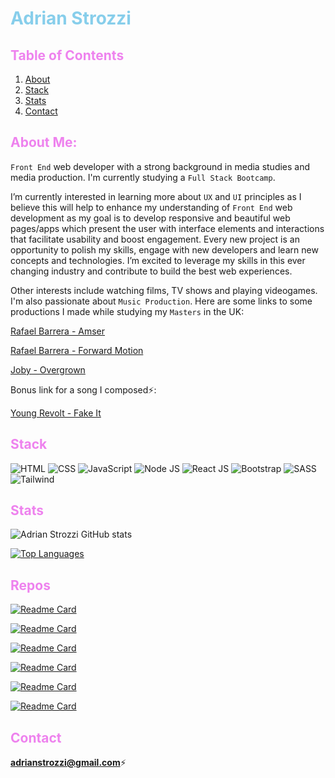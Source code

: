 # <span style="color:skyblue">Adrian Strozzi</span>

## <span style="color:violet">Table of Contents</span>
  
1. [About](#About)
2. [Stack](#Stack)
3. [Stats](#Stats)
4. [Contact](#Contact)

## <span style="color:violet">About Me:</span>

`Front End` web developer with a strong background in media studies and media production. I'm currently studying a `Full Stack Bootcamp`.

I’m currently interested in learning more about `UX` and `UI` principles as I believe this will help to enhance my understanding of `Front End` web development as my goal is to develop responsive and beautiful web pages/apps which present the user with interface elements and interactions that facilitate usability and boost engagement. Every new project is an opportunity to polish my skills, engage with new developers and learn new concepts and technologies. I’m excited to leverage my skills in this ever changing industry and contribute to build the best web experiences.

Other interests include watching films, TV shows and playing videogames. I'm also passionate about `Music Production`. Here are some links to some productions I made while studying my `Masters` in the UK:

[Rafael Barrera - Amser](https://rafaelbarreramusic.bandcamp.com/album/amser)

[Rafael Barrera - Forward Motion](https://rafaelbarreramusic.bandcamp.com/track/forward-motion)

[Joby - Overgrown](https://jobyband.bandcamp.com/track/overgrown)

Bonus link for a song I composed:zap::

[Young Revolt - Fake It](https://www.youtube.com/watch?v=W1BDCbvqQw0&ab_channel=YoungRevolt)


## <span style="color:violet">Stack</span>

![HTML](https://img.shields.io/badge/-HTML-e34f26?logo=html5&logoColor=fff)
![CSS](https://img.shields.io/badge/-CSS-1572B6?logo=css3&logoColor=fff)
![JavaScript](https://img.shields.io/badge/-JavaScript-F7DF1E?logo=javascript&logoColor=fff)
![Node JS](https://img.shields.io/badge/-NodeJS-339933?logo=node.js&logoColor=fff)
![React JS](https://img.shields.io/badge/-ReactJS-61DAFB?logo=react&logoColor=fff)
![Bootstrap](https://img.shields.io/badge/-Bootstrap-7952B3?logo=react&logoColor=fff)
![SASS](https://img.shields.io/badge/-SASS-CC6699?logo=sass&logoColor=fff)
![Tailwind](https://img.shields.io/badge/-TAILWIND-06B6D4?logo=tailwindcss&logoColor=fff)

## <span style="color:violet">Stats</span>

![Adrian Strozzi GitHub stats](https://github-readme-stats.vercel.app/api?username=adrianstrozzi&show_icons=true&theme=radical)

[![Top Languages](https://github-readme-stats.vercel.app/api/top-langs/?username=adrianstrozzi&layout=compact)](https://github.com/anuraghazra/github-readme-stats)

## <span style="color:violet">Repos</span>

[![Readme Card](https://github-readme-stats.vercel.app/api/pin/?username=adrianstrozzi&repo=Tec09GoodReadmeGenerator)](https://github.com/adrianstrozzi/Tec09GoodReadmeGenerator)

[![Readme Card](https://github-readme-stats.vercel.app/api/pin/?username=KuiiMaldonado&repo=co2-calculator)](https://github.com/KuiiMaldonado/co2-calculator)

[![Readme Card](https://github-readme-stats.vercel.app/api/pin/?username=adrianstrozzi&repo=Tec06WeatherDashboard)](https://github.com/adrianstrozzi/Tec06WeatherDashboard)

[![Readme Card](https://github-readme-stats.vercel.app/api/pin/?username=adrianstrozzi&repo=Tec04CodeQuiz)](https://github.com/adrianstrozzi/Tec04CodeQuiz)

[![Readme Card](https://github-readme-stats.vercel.app/api/pin/?username=adrianstrozzi&repo=Tec02Portfolio)](https://github.com/adrianstrozzi/Tec02Portfolio)

[![Readme Card](https://github-readme-stats.vercel.app/api/pin/?username=adrianstrozzi&repo=food-shop-react)](https://github.com/adrianstrozzi/food-shop-react)
  
## <span style="color:violet">Contact</span>

**adrianstrozzi@gmail.com**:zap:
